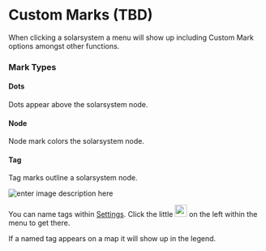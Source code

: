 # Custom Marks (TBD)

When clicking a solarsystem a menu will show up including Custom Mark options amongst other functions.

### Mark Types
#### Dots
Dots appear above the solarsystem node.
#### Node
Node mark colors the solarsystem node.
#### Tag
Tag marks outline a solarsystem node.

![enter image description here](https://raw.githubusercontent.com/Risingson/eedocs/master/docs/images/menus/custom-marks-400.png)

You can name tags within [Settings](https://eveeye.readthedocs.io/en/latest/ui/settings/).  Click the little <img src="https://raw.githubusercontent.com/Risingson/eedocs/master/docs/images/Settings-100_off.png" width="24" height="24" > on the left within the menu to get there. 

If a named tag appears on a map it will show up in the legend.
<!--stackedit_data:
eyJoaXN0b3J5IjpbLTg2NDMzNjY5NiwtNTA4NTkzNjQ1LC02Mj
YwMzQ4ODcsMTY5NTY0NDg1MiwxNTIzNjY4OTk4XX0=
-->